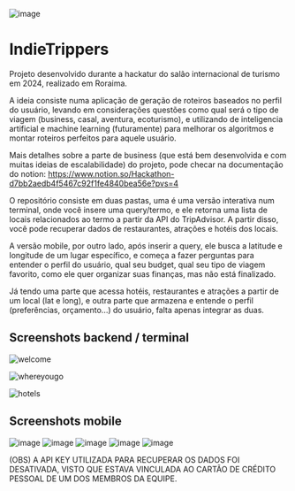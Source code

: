 ![image](https://github.com/ernanyJ/indietripper-hackatur/assets/124080522/8e2bfe82-30ef-422d-a332-8c7ef23005bb)
# IndieTrippers

Projeto desenvolvido durante a hackatur do salão internacional de turismo em 2024, realizado em Roraima.

A ideia consiste numa aplicação de geração de roteiros baseados no perfil do usuário, levando em considerações questões como qual será o tipo de viagem (business, casal, aventura, ecoturismo), e utilizando de inteligencia artificial e machine learning (futuramente) para melhorar os algoritmos e montar roteiros perfeitos para aquele usuário.

Mais detalhes sobre a parte de business (que está bem desenvolvida e com muitas ideias de escalabilidade) do projeto, pode checar na documentação do notion: https://www.notion.so/Hackathon-d7bb2aedb4f5467c92f1fe4840bea56e?pvs=4


O repositório consiste em duas pastas, uma é uma versão interativa num terminal, onde você insere uma query/termo, e ele retorna uma lista de locais relacionados ao termo a partir da API do TripAdvisor. A partir disso, você pode recuperar dados de restaurantes, atrações e hotéis dos locais.

A versão mobile, por outro lado, após inserir a query, ele busca a latitude e longitude de um lugar específico, e começa a fazer perguntas para entender o perfil do usuário, qual seu budget, qual seu tipo de viagem favorito, como ele quer organizar suas finanças, mas não está finalizado.

Já tendo uma parte que acessa hotéis, restaurantes e atrações a partir de um local (lat e long), e outra parte que armazena e entende o perfil (preferências, orçamento...) do usuário, falta apenas integrar as duas.


## Screenshots backend / terminal

![welcome](https://github.com/ernanyJ/indietripper-hackatur/assets/124080522/bbf00116-fd6c-4b79-89dd-2328bcf695d4)

![whereyougo](https://github.com/ernanyJ/indietripper-hackatur/assets/124080522/db12b773-1f0f-4652-871b-b929dc06a84a)

![hotels](https://github.com/ernanyJ/indietripper-hackatur/assets/124080522/482b09e5-29a5-4711-9c29-adc9c12bb9fa)

## Screenshots mobile

![image](https://github.com/ernanyJ/indietripper-hackatur/assets/124080522/63839c39-88d9-4615-a2b7-8fb99c0af2da)
![image](https://github.com/ernanyJ/indietripper-hackatur/assets/124080522/e1ead920-76a9-459e-af22-8f5a6eb7049c)
![image](https://github.com/ernanyJ/indietripper-hackatur/assets/124080522/19d48725-8093-4aa9-aec6-5b1f91926d87)
![image](https://github.com/ernanyJ/indietripper-hackatur/assets/124080522/980de631-acd9-4acb-9136-a463bac69d4a)
![image](https://github.com/ernanyJ/indietripper-hackatur/assets/124080522/d6e57864-085e-4077-82b3-763a4510e1c6)




(OBS) A API KEY UTILIZADA PARA RECUPERAR OS DADOS FOI DESATIVADA, VISTO QUE ESTAVA VINCULADA AO CARTÃO DE CRÉDITO PESSOAL DE UM DOS MEMBROS DA EQUIPE.
